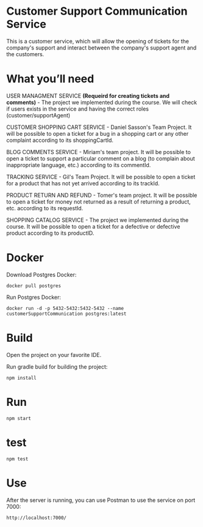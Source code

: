 Customer Support Communication Service
======================================

This is a customer service, which will allow the opening of tickets for the company's support and interact between the company's support agent and the customers.

# What you’ll need

USER MANAGMENT SERVICE **(Requeird for creating tickets and comments)** - The project we implemented during the course. We will check if users exists in the service and having the correct roles (customer/supportAgent)

CUSTOMER SHOPPING CART SERVICE - Daniel Sasson's Team Project. It will be possible to open a ticket for a bug in a shopping cart or any other complaint according to its shoppingCartId.

BLOG COMMENTS SERVICE - Miriam's team project. It will be possible to open a ticket to support a particular comment on a blog (to complain about inappropriate language, etc.) according to its commentId.

TRACKING SERVICE - Gil's Team Project. It will be possible to open a ticket for a product that has not yet arrived according to its trackId.

PRODUCT RETURN AND REFUND - Tomer's team project. It will be possible to open a ticket for money not returned as a result of returning a product, etc. according to its requestId.

SHOPPING CATALOG SERVICE - The project we implemented during the course. It will be possible to open a ticket for a defective or defective product according to its productID.


# Docker

Download Postgres Docker:

    docker pull postgres

Run Postgres Docker:

    docker run -d -p 5432-5432:5432-5432 --name customerSupportCommunication postgres:latest


# Build

Open the project on your favorite IDE.

Run gradle build for building the project:

    npm install

# Run

    npm start

# test

    npm test

# Use
After the server is running, you can use Postman to use the service on port 7000:
```
http://localhost:7000/
```
